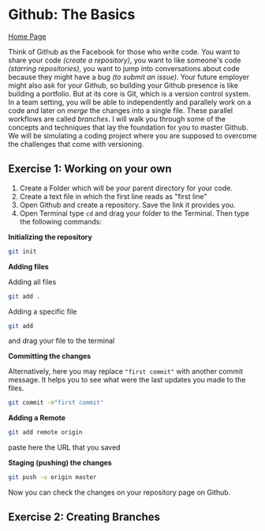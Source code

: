 # Github: The Basics

[Home Page](https://noelkonagai.github.io/Workshops/)

Think of Github as the Facebook for those who write code. You want to share your code _(create a repository)_, you want to like someone's code _(starring repositories)_, you want to jump into conversations about code because they might have a bug _(to submit an issue)_. Your future employer might also ask for your Github, so building your Github presence is like building a portfolio. But at its core is Git, which is a version control system. In a team setting, you will be able to independently and parallely work on a code and later on _merge_ the changes into a single file. These parallel workflows are called _branches_. I will walk you through some of the concepts and techniques that lay the foundation for you to master Github. We will be simulating a coding project where you are supposed to overcome the challenges that come with versioning.

## Exercise 1: Working on your own

1. Create a Folder which will be your parent directory for your code.
2. Create a text file in which the first line reads as "first line"
3. Open Github and create a repository. Save the link it provides you.
4. Open Terminal type ```cd``` and drag your folder to the Terminal. Then type the following commands:

**Initializing the repository**

```bash
git init
```

**Adding files**

Adding all files
```bash
git add .
```

Adding a specific file
```bash
git add
```
and drag your file to the terminal

**Committing the changes**

Alternatively, here you may replace ```"first commit"``` with another commit message. It helps you to see what were the last updates you made to the files.

```bash
git commit -m"first commit"
```

**Adding a Remote**

```bash
git add remote origin
``` 

paste here the URL that you saved

**Staging (pushing) the changes**

```bash
git push -u origin master
```

Now you can check the changes on your repository page on Github.

## Exercise 2: Creating Branches

